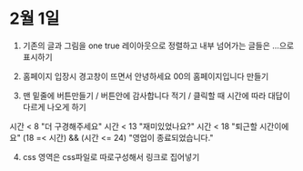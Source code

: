 # 2월 1일 

1. 기존의 글과 그림을 one true 레이아웃으로 정렬하고 내부 넘어가는 글들은 ...으로 표시하기

2. 홈페이지 입장시 경고창이 뜨면서 안녕하세요 00의 홈페이지입니다 만들기

3. 맨 밑줄에 버튼만들기 / 버튼안에 감사합니다 적기 / 클릭할 때 시간에 따라 대답이 다르게 나오게 하기

시간 < 8 "더 구경해주세요"
시간 < 13 "재미있었나요?"
시간 < 18 "퇴근할 시간이에요"
(18 =< 시간) && (시간 <= 24) "영업이 종료되었습니다."

4. css 영역은 css파일로 따로구성해서 링크로 집어넣기
